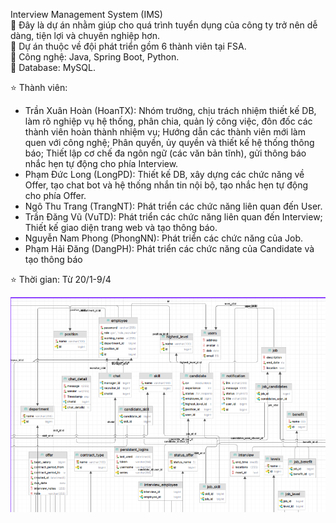 Interview Management System (IMS)  
🚀 Đây là dự án nhằm giúp cho quá trình tuyển dụng của công ty trở nên dễ dàng, tiện lợi và chuyên nghiệp hơn.  
🚀 Dự án thuộc về đội phát triển gồm 6 thành viên tại FSA.  
🚀 Công nghệ: Java, Spring Boot, Python.  
🚀 Database: MySQL.  

⭐ Thành viên:
- Trần Xuân Hoàn (HoanTX): Nhóm trưởng, chịu trách nhiệm thiết kế DB, làm rõ nghiệp vụ hệ thống, phân chia, quản lý công việc, đôn đốc các thành viên hoàn thành nhiệm vụ;
Hướng dẫn các thành viên mới làm quen với công nghệ; Phân quyền, ủy quyền và thiết kế hệ thống thông báo;
Thiết lập cơ chế đa ngôn ngữ (các văn bản tĩnh), gửi thông báo nhắc hẹn tự động cho phía Interview.
- Phạm Đức Long (LongPD): Thiết kế DB, xây dựng các chức năng về Offer, tạo chat bot và hệ thống nhắn tin nội bộ, tạo nhắc hẹn tự động cho phía Offer.
- Ngô Thu Trang (TrangNT): Phát triển các chức năng liên quan đến User.
- Trần Đăng Vũ (VuTD): Phát triển các chức năng liên quan đến Interview; Thiết kế giao diện trang web và tạo thông báo.
- Nguyễn Nam Phong (PhongNN): Phát triển các chức năng của Job.
- Phạm Hải Đăng (DangPH): Phát triển các chức năng của Candidate và tạo thông báo

⭐ Thời gian:
Từ 20/1-9/4

![ERD](src/main/resources/documents/ERD.png)
